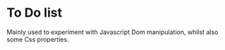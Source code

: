 # To Do list
Mainly used to experiment with Javascript Dom manipulation,
whilst also some Css properties.
 

